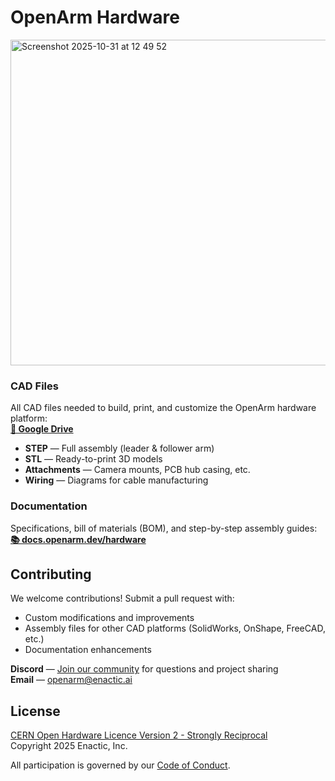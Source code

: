 # OpenArm Hardware

<img width="1082" height="521" alt="Screenshot 2025-10-31 at 12 49 52" src="https://github.com/user-attachments/assets/a344544f-ef29-4bdf-a25b-4c0a9057d5f7" />

### CAD Files
All CAD files needed to build, print, and customize the OpenArm hardware platform:   
**[📁 Google Drive](https://drive.google.com/drive/folders/1a9ec9vzBV_D-AX9s_LOkBVy3ZXDC1kJT?usp=sharing)**
- **STEP** — Full assembly (leader & follower arm)
- **STL** — Ready-to-print 3D models
- **Attachments** — Camera mounts, PCB hub casing, etc.
- **Wiring** — Diagrams for cable manufacturing

### Documentation
Specifications, bill of materials (BOM), and step-by-step assembly guides:  
**[📚 docs.openarm.dev/hardware](https://docs.openarm.dev/hardware/)**  

## Contributing
We welcome contributions! Submit a pull request with:
- Custom modifications and improvements
- Assembly files for other CAD platforms (SolidWorks, OnShape, FreeCAD, etc.)
- Documentation enhancements

**Discord** — [Join our community](https://discord.gg/tpnKxHuJY3) for questions and project sharing  
**Email** — openarm@enactic.ai

## License
[CERN Open Hardware Licence Version 2 - Strongly Reciprocal](LICENSE.txt)  
Copyright 2025 Enactic, Inc.

All participation is governed by our [Code of Conduct](CODE_OF_CONDUCT.md).
